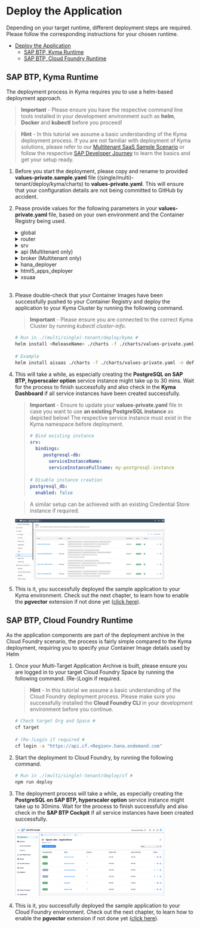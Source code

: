 #  Deploy the Application 

Depending on your target runtime, different deployment steps are required. Please follow the corresponding instructions for your chosen runtime.

- [Deploy the Application](#deploy-the-application)
  - [SAP BTP, Kyma Runtime](#sap-btp-kyma-runtime)
  - [SAP BTP, Cloud Foundry Runtime](#sap-btp-cloud-foundry-runtime)

##  SAP BTP, Kyma Runtime

The deployment process in Kyma requires you to use a helm-based deployment approach. 

> **Important** - Please ensure you have the respective command line tools installed in your development environment such as **helm**, **Docker** and **kubectl** before you proceed!

> **Hint** - In this tutorial we assume a basic understanding of the Kyma deployment process. If you are not familiar with deployment of Kyma solutions, please refer to our [Multitenant SaaS Sample Scenario](https://github.com/SAP-samples/btp-cap-multitenant-saas/#readme) or follow the respective [SAP Developer Journey](https://learning.sap.com/learning-journey/deliver-side-by-side-extensibility-based-on-sap-btp-kyma-runtime) to learn the basics and get your setup ready.

1. Before you start the deployment, please copy and rename to provided **values-private.sample.yaml** file ((single/multi)-tenant/deploy/kyma/charts) to **values-private.yaml**. This will ensure that your configuration details are not being committed to GitHub by accident.  

2. Pease provide values for the following parameters in your **values-private.yaml** file, based on your own environment and the Container Registry being used. 

    <details>
      <summary>global</summary>

      * imagePullSecret - Name of a Image Pull Secret if required.
        > **Hint** - This value needs to contain the reference to a potential Image Pull Secret of your Container Registry. If you're using a free Docker Hub account and public Docker Images, this property can be left unchanged (empty object). Otherwise, the configuration could look similar to the following. 
        > ```yaml
        > imagePullSecret:
        >   - name : image-pull-secret
        > ```
        > You can create the Secret before deploying your application or as part of the Helm deployment process.

      * domain - Your Kyma Cluster default or custom domain.
        > **Hint** - To get the default domain of your Kyma Cluster you can run the following kubectl command: 
        >
        > ```kubectl get configMaps/shoot-info -n kube-system -o jsonpath='{.data.domain}'```
        > 
        > This will return the required result like *a1b2c3.kyma.ondemand.com*. *a1b2c3* is a placeholder for a string of characters that’s unique for your cluster (the so-called **shootName** which we need in the next step). 

      * shootName - The unique shoot name of your Kyma Cluster.
        > **Hint** - To get the **shootName** of your Kyma Cluster, run the following kubectl command:  
        > 
        >```kubectl get configMaps/shoot-info -n kube-system -o jsonpath='{.data.shootName}'```<br> 
        > 
        > In a productive SAP BTP landscape, your **shootName** will always starts with a letter like *a1b2c3* or with the prefix **c-** like c-1b2c3d4. 
    </details>

    <details>
    <summary>router</summary>

      * image.repository - Registry details of your **Application Router** Container Image like \<username>/ai(saas)-router if your images are stored in Docker Hub or ghcr.io/\<namespace>/aisaas-router in case of GitHub.
      * image.tag - Provide the tag of your container image if you do not want to use the latest image.
    </details>

    <details>
    <summary>srv</summary>

      * image.repository - Registry details of your **App Service** Container Image repository like \<username>/ai(saas)-srv.
      * image.tag - Provide the tag of your container image if you do not want to use the latest image.
    </details>

    <details>
    <summary>api (Multitenant only)</summary>

      * image.repository - Registry details of your **API Service** Container Image repository like \<username>/aisaas-api
      * image.tag - Provide the tag of your container image if you do not want to use the latest image.
    </details>

    <details>
    <summary>broker (Multitenant only)</summary>

      * image.repository - Registry details of your **API Service Broker** Container Image repository like \<username>/aisaas-broker.
      * image.tag - Provide the tag of your container image if you do not want to use the latest image.
      * config.serviceId & planId(s) - Generate and provide unique GUIDs for your service plans and the broker itself. You can also use any other command-line tool or your favorite online service to generate your own GUID values.

          > **Important** - Run the following script which will generate new GUIDs in a new */code/broker/catalog-private.json* file.<br>
          > 
          > **Run in ./multi-tenant/code/broker**
          > ```sh 
          > # Execute in ./multi-tenant/code/broker #
          > cd ../../multi-tenant/code/broker # if necessary
          >
          > cp catalog.json catalog-private.json
          > npx --yes -p @sap/sbf gen-catalog-ids catalog-private.json
          > cat catalog-private.json
          > ```
    </details>

    <details>
    <summary>hana_deployer</summary>

      * image.repository - Registry details of your **HDI Container Deployer** Container Image repository like \<username>/ai(saas)-db(-com).
      * image.tag - Provide the tag of your container image if you do not want to use the latest image.
    </details>

    <details>
    <summary>html5_apps_deployer</summary>

      * image.repository - Registry details of your **HTML5 Apps Deployer** Container Image repository like \<username>/aisaas-html5-deployer.
      * image.tag - Provide the tag of your container image if you do not want to use the latest image. 
    </details>

    <details>
    <summary>xsuaa</summary>

      * parameters.oauth2-configuration.redirect-urls - Please provide your default Cluster Domain including a wildcard subdomain prefix ("*."). Keep the **localhost** redirects for local testing purposes. 

        > **Hint** - If you are using a custom domain, also provide this domain in the redirect-urls. More details can be found in the respective **Expert Feature** ([click here](../../4-expert/-Kyma-/custom-domain-usage/README.md))

        > **Hint** - Use the following **kubectl** command to retrieve your default Cluster domain.
        > 
        > ```kubectl get configMaps/shoot-info -n kube-system -o jsonpath='{.data.domain}'```

        ```yaml
          xsuaa:
            parameters:
              oauth2-configuration:
                redirect-uris:
                  - https://*.a1b2c3.kyma.ondemand.com/**
                  - http://*.localhost:5000/**
                  - http://localhost:5000/**
        ```
    </details>
    <br>


3.  Please double-check that your Container Images have been successfully pushed to your Container Registry and deploy the application to your Kyma Cluster by running the following command. 

    > **Important** - Please ensure you are connected to the correct Kyma Cluster by running *kubectl cluster-info*.

    ```sh
    # Run in ./(multi/single)-tenant/deploy/kyma # 
    helm install <ReleaseName> ./charts -f ./charts/values-private.yaml -n <Namespace>

    # Example
    helm install aisaas ./charts -f ./charts/values-private.yaml -n default
    ```


4. This will take a while, as especially creating the **PostgreSQL on SAP BTP, hyperscaler option** service instance might take up to 30 mins. Wait for the process to finish successfully and also check in the **Kyma Dashboard** if all service instances have been created successfully. 
   
    > **Important** - Ensure to update your **values-private.yaml** file in case you want to use **an existing PostgreSQL instance** as depicted below! The respective service instance must exist in the Kyma namespace before deployment. 
    > ```yaml
    > # Bind existing instance
    > srv:
    >   bindings:
    >      postgresql-db:
    >        serviceInstanceName: 
    >        serviceInstanceFullname: my-postgresql-instance
    >
    > # Disable instance creation
    > postgresql_db:
    >   enabled: false

    > A similar setup can be achieved with an existing Credential Store instance if required.

    [<img src="./images/DEP_KymaSuccess.png" width="400"/>](./images/DEP_KymaSuccess.png?raw=true)

5. This is it, you successfully deployed the sample application to your Kyma environment. Check out the next chapter, to learn how to enable the **pgvector** extension if not done yet ([click here](./3-EnablePgVector.md)). 
   
  

## SAP BTP, Cloud Foundry Runtime

As the application components are part of the deployment archive in the Cloud Foundry scenario, the process is fairly simple compared to the Kyma deployment, requiring you to specify your Container Image details used by Helm

1. Once your Multi-Target Application Archive is built, please ensure you are logged in to your target Cloud Foundry Space by running the following command. (Re-)Login if required. 

    > **Hint** - In this tutorial we assume a basic understanding of the Cloud Foundry deployment process. Please make sure you successfully installed the **Cloud Foundry CLI** in your development environment before you continue. 

    ```sh
    # Check target Org and Space #
    cf target

    # (Re-)Login if required #
    cf login -a "https://api.cf.<Region>.hana.ondemand.com"
    ```

2. Start the deployment to Cloud Foundry, by running the following command. 

    ```sh
    # Run in ./(multi/single)-tenant/deploy/cf # 
    npm run deploy
    ```

3. The deployment process will take a while, as especially creating the **PostgreSQL on SAP BTP, hyperscaler option** service instance might take up to 30mins. Wait for the process to finish successfully and also check in the **SAP BTP Cockpit** if all service instances have been created successfully. 
      
   [<img src="./images/DEP_CfSuccess.png" width="400"/>](./images/DEP_CfSuccess.png?raw=true)


4. This is it, you successfully deployed the sample application to your Cloud Foundry environment. Check out the next chapter, to learn how to enable the **pgvector** extension if not done yet ([click here](./3-EnablePgVector.md)). 


